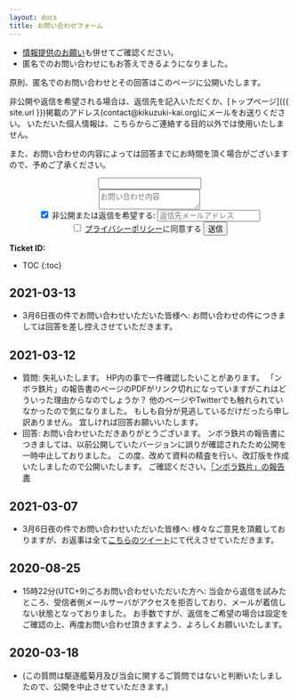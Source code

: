 ```yaml
---
layout: docs
title: お問い合わせフォーム
---
```


- [情報提供のお願い](/docs/seek.html)も併せてご確認ください。
- 匿名でのお問い合わせにもお答えできるようになりました。

原則、匿名でのお問い合わせとその回答はこのページに公開いたします。

非公開や返信を希望される場合は、返信先を記入いただくか、[トップページ]({{ site.url }})掲載のアドレス(contact@kikuzuki<span class="obfuscate">-</span>kai.org)にメールをお送りください。
いただいた個人情報は、こちらからご連絡する目的以外では使用いたしません。

また、お問い合わせの内容によっては回答までにお時間を頂く場合がございますので、予めご了承ください。

<div align="center">
<form name="contact" action="/docs/contact/success.html" method="POST" netlify-honeypot="bot-field" data-netlify="true">
  <div class="form-group hidden">
    <input class="controls" name="bot-field" />
  </div>
  <div class="form-group">
    <textarea class="controls" name="お問い合わせ内容" placeholder="お問い合わせ内容" required></textarea>
  </div>
  <div class="form-group">
    <label><input type="checkbox" onclick="connecttext('email',this.checked);" checked /> 非公開または返信を希望する:</label>
    <input type="email" class="controls" name="返信先メールアドレス" placeholder="返信先メールアドレス" id="email" required />
  </div>
  <label><input type="checkbox" required /> <a href="/rules/privacy.html" target="_blank" rel="noopener">プライバシーポリシー</a>に同意する</label>
  <button type="submit" class="button">送信</button>
</form>
</div>

**Ticket ID:**
- TOC
{:toc}

## 2021-03-13
- 3月6日夜の件でお問い合わせいただいた皆様へ:
お問い合わせの件につきましては回答を差し控えさせていただきます。

## 2021-03-12
- 質問:
失礼いたします。
HP内の事で一件確認したいことがあります。
「ンボラ鉄片」の報告書のぺージのPDFがリンク切れになっていますがこれはどういった理由からなのでしょうか？
他のページやTwitterでも触れられていなかったので気になりました。
もしも自分が見逃しているだけだったら申し訳ありません。
宜しければ回答お願いいたします。
- 回答:
お問い合わせいただきありがとうございます。
ンボラ鉄片の報告書につきましては、以前公開していたバージョンに誤りが確認されたため公開を一時中止しておりました。
この度、改めて資料の精査を行い、改訂版を作成いたしましたので公開いたします。
ご確認ください。[「ンボラ鉄片」の報告書](/blog/mbola-irons-report.html)

## 2021-03-07
- 3月6日夜の件でお問い合わせいただいた皆様へ:
様々なご意見を頂戴しておりますが、お返事は全て[こちらのツイート](https://twitter.com/kikuzukikai/status/1368348956019675137?s=21)にて代えさせていただきます。

## 2020-08-25
- 15時22分(UTC+9)ごろお問い合わせいただいた方へ:
当会から返信を試みたところ、受信者側メールサーバがアクセスを拒否しており、メールが着信しない状態となっておりました。
お手数ですが、返信をご希望の場合は設定をご確認の上、再度お問い合わせ頂きますよう、よろしくお願いいたします。

## 2020-03-18
- (この質問は駆逐艦菊月及び当会に関するご質問ではないと判断いたしましたので、公開を中止させていただきます。)

<!--

- 質問: 
菊月保存会の社章「月輪に覗き菊」は寄贈されたのですか？
- 回答: 
いいえ。当該図案に関する譲渡契約は無く、また著作者人格権は消滅しておりません。

-->
